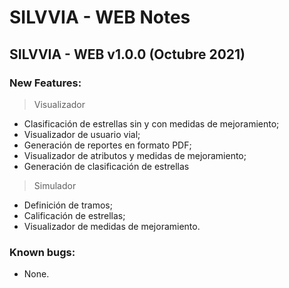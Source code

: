 # SILVVIA - WEB Notes

## SILVVIA - WEB v1.0.0 (Octubre 2021)

### New Features:

> Visualizador
- Clasificación de estrellas sin y con medidas de mejoramiento;
- Visualizador de usuario vial;
- Generación de reportes en formato PDF;
- Visualizador de atributos y medidas de mejoramiento;
- Generación de clasificación de estrellas

> Simulador
- Definición de tramos;
- Calificación de estrellas;
- Visualizador de medidas de mejoramiento.


### Known bugs:

- None.
